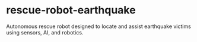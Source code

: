# rescue-robot-earthquake
Autonomous rescue robot designed to locate and assist earthquake victims using sensors, AI, and robotics.
